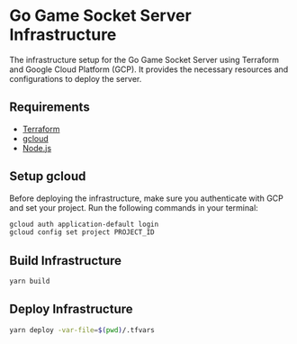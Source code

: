 # Go Game Socket Server Infrastructure

The infrastructure setup for the Go Game Socket Server using Terraform and Google Cloud
Platform (GCP). It provides the necessary resources and configurations to deploy the server.

## Requirements

- [Terraform](https://developer.hashicorp.com/terraform/tutorials/aws-get-started/install-cli)
- [gcloud](https://cloud.google.com/sdk/docs/install)
- [Node.js](https://nodejs.org/en/download)

## Setup gcloud

Before deploying the infrastructure, make sure you authenticate with GCP and set your project. Run the following
commands in your terminal:

```bash
gcloud auth application-default login
gcloud config set project PROJECT_ID
```

## Build Infrastructure

```bash
yarn build
```

## Deploy Infrastructure

```bash
yarn deploy -var-file=$(pwd)/.tfvars
```
